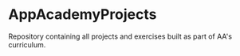 # AppAcademyProjects
Repository containing all projects and exercises built as part of AA's curriculum.
